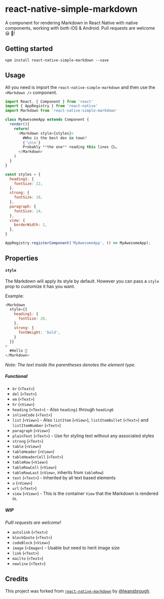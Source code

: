 # react-native-simple-markdown

A component for rendering Markdown in React Native with native components, working with both iOS & Android. Pull requests are welcome 😃 🎉!

## Getting started

`npm install react-native-simple-markdown --save`

## Usage

All you need is import the `react-native-simple-markdown` and then use the
`<Markdown />` component.

```js
import React, { Component } from 'react'
import { AppRegistry } from 'react-native'
import Markdown from 'react-native-simple-markdown'

class MyAwesomeApp extends Component {
  render(){
    return(
      <Markdown style={styles}>
        #Who is the best dev in town?
        {'\n\n'}
        Probably **the one** reading this lines 😏…
      </Markdown>
    )
  }
}

const styles = {
  heading1: {
    fontSize: 22,
  },
  strong: {
    fontSize: 18,
  },
  paragraph: {
    fontSize: 14,
  },
  view: {
    borderWidth: 1,
  },
}

AppRegistry.registerComponent('MyAwesomeApp', () => MyAwesomeApp);
```

## Properties

#### `style`

The Markdown will apply its style by default. However you can pass a `style` prop to customize it has you want.

Example:

```js
<Markdown
  style={{
    heading1: {
      fontSize: 20,
    },
    strong: {
      fontWeight: 'bold',
    }
  }}
>
  #Hello 👋
</Markdown>
```
*Note: The text inside the parentheses denotes the element type.*

##### Functional

- `br` (`<Text>`)
- `del` (`<Text>`)
- `em` (`<Text>`)
- `hr` (`<View>`)
- `heading` (`<Text>`) - Also `heading1` through `heading6`
- `inlineCode` (`<Text>`)
- `list` (`<View>`) - Also `listItem` (`<View>`), `listItemBullet` (`<Text>`) and `listItemNumber` (`<Text>`)
- `paragraph` (`<View>`)
- `plainText` (`<Text>`) - Use for styling text without any associated styles
- `strong` (`<Text>`)
- `table` (`<View>`)
- `tableHeader` (`<View>`)
- `tableHeaderCell` (`<Text>`)
- `tableRow` (`<View>`)
- `tableRowCell` (`<View>`)
- `tableRowLast` (`<View>`, inherits from `tableRow`)
- `text` (`<Text>`) - Inherited by all text based elements
- `u` (`<View>`)
- `url` (`<Text>`)
- `view` (`<View>`) - This is the container `View` that the Markdown is rendered in.

##### WIP

_Pulll requests are welcome!_

- `autolink` (`<Text>`)
- `blockQuote` (`<Text>`)
- `codeBlock` (`<View>`)
- `image` (`<Image>`) - Usable but need to herit image size
- `link` (`<Text>`)
- `mailto` (`<Text>`)
- `newline` (`<Text>`)

## Credits

This project was forked from [`react-native-markdown`](https://github.com/lwansbrough/react-native-markdown) by [@lwansbrough](https://github.com/lwansbrough).

